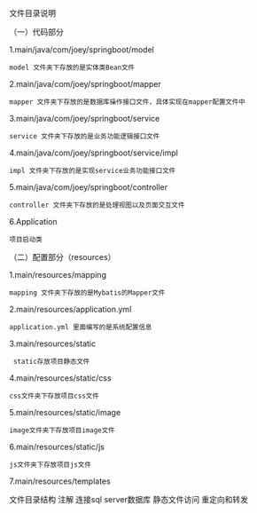 文件目录说明

（一）代码部分

1.main/java/com/joey/springboot/model

    model 文件夹下存放的是实体类Bean文件
2.main/java/com/joey/springboot/mapper 

    mapper 文件夹下存放的是数据库操作接口文件，具体实现在mapper配置文件中
3.main/java/com/joey/springboot/service

    service 文件夹下存放的是业务功能逻辑接口文件
4.main/java/com/joey/springboot/service/impl

    impl 文件夹下存放的是实现service业务功能接口文件
5.main/java/com/joey/springboot/controller

    controller 文件夹下存放的是处理视图以及页面交互文件
6.Application

    项目启动类
    
（二）配置部分（resources）

1.main/resources/mapping

    mapping 文件夹下存放的是Mybatis的Mapper文件
2.main/resources/application.yml

    application.yml 里面编写的是系统配置信息
3.main/resources/static 
    
     static存放项目静态文件
4.main/resources/static/css 

    css文件夹下存放项目css文件
5.main/resources/static/image

    image文件夹下存放项目image文件
6.main/resources/static/js 

    js文件夹下存放项目js文件
7.main/resources/templates 


文件目录结构
注解
连接sql server数据库
静态文件访问
重定向和转发

   
   



